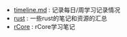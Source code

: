 * [timeline.md](timeline.md) : 记录每日/周学习记录情况
* [rust]() : 一些rust的笔记和资源的汇总
* [rCore](rCore) : rCore学习笔记
